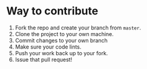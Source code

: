 # Way to contribute

1. Fork the repo and create your branch from `master`.
2. Clone the project to your own machine.
3. Commit changes to your own branch
4. Make sure your code lints.
5. Push your work back up to your fork.
6. Issue that pull request!
